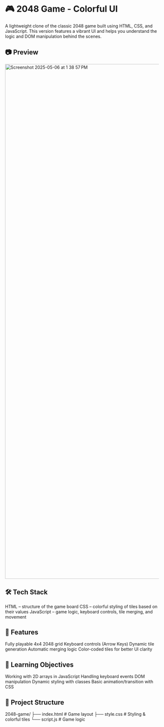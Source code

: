 # 🎮 2048 Game - Colorful UI
A lightweight clone of the classic 2048 game built using HTML, CSS, and JavaScript. This version features a vibrant UI and helps you understand the logic and DOM manipulation behind the scenes.

## 📷 Preview
<img width="1680" alt="Screenshot 2025-05-06 at 1 38 57 PM" src="https://github.com/user-attachments/assets/a70e0228-44fe-43d2-bade-f77b3605da8c" />

## 🛠️ Tech Stack
HTML – structure of the game board
CSS – colorful styling of tiles based on their values
JavaScript – game logic, keyboard controls, tile merging, and movement

## 🚀 Features
Fully playable 4x4 2048 grid
Keyboard controls (Arrow Keys)
Dynamic tile generation
Automatic merging logic
Color-coded tiles for better UI clarity

## 🧠 Learning Objectives
Working with 2D arrays in JavaScript
Handling keyboard events
DOM manipulation
Dynamic styling with classes
Basic animation/transition with CSS

## 📂 Project Structure

2048-game/
├── index.html     # Game layout
├── style.css      # Styling & colorful tiles
└── script.js      # Game logic





